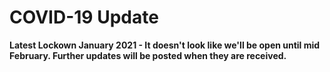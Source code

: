 # COVID-19 Update

**Latest Lockown January 2021 - It doesn't look like we'll be open until mid February. Further updates will be posted when they are received.**

